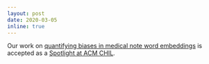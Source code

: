 ```yaml
---
layout: post
date: 2020-03-05
inline: true
---
```


Our work on [quantifying biases in medical note word embeddings](https://dl.acm.org/doi/abs/10.1145/3368555.3384448) is accepted as a [Spotlight at ACM CHIL](https://www.chilconference.org/).

